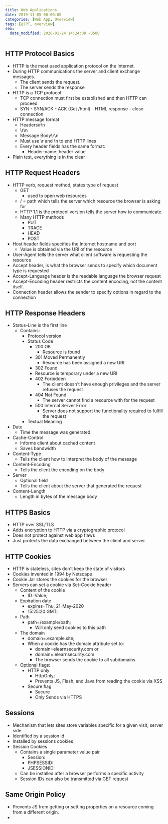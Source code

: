 ```yaml
---
title: Web Applications
date: 2019-11-05 00:00:00
categories: [Web App, Overview]
tags: [eJPT, overview]
seo:
  date_modified: 2020-01-24 14:24:08 -0500
---
```


## HTTP Protocol Basics

* HTTP is the most used application protocol on the Internet.
* During HTTP communications the server and client exchange messages.
  * The client sends the request.
  * The server sends the response
* HTTP is a TCP protocol
  * TCP connection must first be established and then HTTP can proceed
  * SYN - SYN/ACK - ACK (Get /html) - HTML response - close connection
* HTTP message format
  * Headers\\r\\n
  * \\r\\n
  * Message Body\\r\\n
  * Must use \\r and \\n to end HTTP lines
  * Every header fields has the same format:
    * Header-name: header value
* Plain test, everything is in the clear

## HTTP Request Headers

* HTTP verb, request method, states type of request
  * GET
    * used to open web resources
  * / = path which tells the server which resource the browser is asking for
  * HTTP 1.1 is the protocol version tells the server how to communicate.
  * Many HTTP methods
    * PUT
    * TRACE
    * HEAD
    * POST
* Host header fields specifies the Internet hostname and port
  * Value is obtained via the URI of the resource
* User-Agent tells the server what client software is requesting the resource
* Accept header, is what the browser sends to specify which document type is requested
* Accept-Language header is the readable language the browser request
* Accept-Encoding header restricts the content encoding, not the content itself.
* Connection header allows the sender to specify options in regard to the connection

## HTTP Response Headers

* Status-Line is the first line
  * Contains:
    * Protocol version
    * Status Code
      * 200 OK
        * Resource is found
      * 301 Moved Permanently
        * Resource has been assigned a new URI
      * 302 Found
      * Resource is temporary under a new URI
      * 402 Forbidden
        * The client doesn't have enough privileges and the server refuses the request
      * 404 Not Found
        * The server cannot find a resource with for the request
      * 500 Internal Server Error
        * Server does not support the functionality required to fulfill the request
    * Textual Meaning
* Date
  * Time the message was generated
* Cache-Control
  * Informs client about cached content
  * Saves bandwidth
* Content-Type
  * Tells the client how to interpret the body of the message
* Content-Encoding
  * Tells the client the encoding on the body
* Server
  * Optional field
  * Tells the client about the server that generated the request
* Content-Length
  * Length in bytes of the message body

## HTTPS Basics

* HTTP over SSL/TLS
* Adds encryption to HTTP via a cryptographic protocol
* Does not protect against web app flaws
* Just protects the data exchanged between the client and server

## HTTP Cookies

* HTTP is stateless, sites don't keep the state of visitors
* Cookies invented in 1994 by Netscape
* Cookie Jar stores the cookies for the browser
* Servers can set a cookie via Set-Cookie header
  * Content of the cookie
    * ID=Value;
  * Expiration date
    * expires=Thu, 21-May-2020
    * 15:25:20 GMT;
  * Path
    * path=/example/path;
      * Will only send cookies to this path
  * The domain
    * domain=.example.site;
    * When a cookie has the domain attribute set to:
      * domain=elearnsecurity.com or
      * domain=.elearnsecurity.com
      * The browser sends the cookie to all subdomains
  * Optional flags:
    * HTTP only
      * HttpOnly;
      * Prevents JS, Flash, and Java from reading the cookie via XSS
    * Secure flag
      * Secure
      * Only Sends via HTTPS

## Sessions

* Mechanism that lets sites store variables specific for a given visit, server side
* Identified by a session id
* Installed by sessions cookies
* Session Cookies
  * Contains a single parameter value pair
    * Session:
    * PHPSESSID:
    * JSESSIONID:
  * Can be installed after a browser performs a specific activity
  * Session IDs can also be transmitted via GET request

## Same Origin Policy

* Prevents JS from getting or setting properties on a resource coming from a different origin.
* &nbsp;